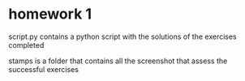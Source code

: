 # homework 1
script.py contains a python script with the solutions of the exercises completed


stamps  is a folder that contains all the screenshot that assess the successful exercises
